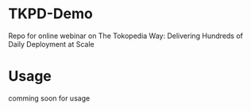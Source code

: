 # TKPD-Demo
Repo for online webinar on The Tokopedia Way: Delivering Hundreds of Daily Deployment at Scale

# Usage
comming soon for usage